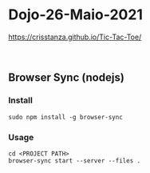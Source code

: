 # Dojo-26-Maio-2021

https://crisstanza.github.io/Tic-Tac-Toe/

<br>

## Browser Sync (nodejs)

### Install

	sudo npm install -g browser-sync

### Usage

	cd <PROJECT PATH>
	browser-sync start --server --files .

